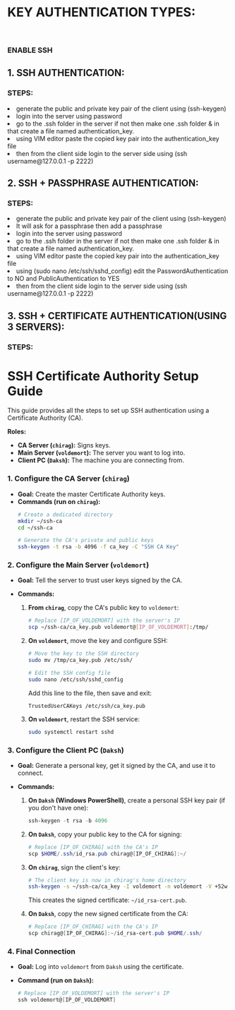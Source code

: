 # KEY AUTHENTICATION TYPES:

<BR>

### ENABLE SSH<BR>
## 1. SSH AUTHENTICATION:<BR>

### STEPS:<br>
<LI>  generate the public and private key pair of the client using (ssh-keygen)
<LI>  login into the server using password 
<LI>  go to the .ssh folder in the server if not then make one .ssh folder & in that create a file named authentication_key.
<LI>  using VIM editor paste the copied key pair into the authentication_key file
<LI>  then from the client side login to the server side using (ssh username@127.0.0.1 -p 2222)

## 2. SSH + PASSPHRASE AUTHENTICATION:<BR>
 ### STEPS:
<LI>  generate the public and private key pair of the client using (ssh-keygen)
<li>  It will ask for a passphrase then add a passphrase
<LI>  login into the server using password 
<LI>  go to the .ssh folder in the server if not then make one .ssh folder & in that create a file named authentication_key.
<LI>  using VIM editor paste the copied key pair into the authentication_key file
<li>  using (sudo nano /etc/ssh/sshd_config) edit the PasswordAuthentication to NO and PublicAuthentication to YES 
<LI>  then from the client side login to the server side using (ssh username@127.0.0.1 -p 2222)

## 3. SSH + CERTIFICATE AUTHENTICATION(USING 3 SERVERS):<BR>
### STEPS:
# SSH Certificate Authority Setup Guide

This guide provides all the steps to set up SSH authentication using a Certificate Authority (CA).

**Roles:**
* **CA Server (`chirag`):** Signs keys.
* **Main Server (`voldemort`):** The server you want to log into.
* **Client PC (`Daksh`):** The machine you are connecting from.

###  1. Configure the CA Server (`chirag`)
* **Goal:** Create the master Certificate Authority keys.
* **Commands (run on `chirag`):**
    ```bash
    # Create a dedicated directory
    mkdir ~/ssh-ca
    cd ~/ssh-ca

    # Generate the CA's private and public keys
    ssh-keygen -t rsa -b 4096 -f ca_key -C "SSH CA Key"
    ```
###  2. Configure the Main Server (`voldemort`)

* **Goal:** Tell the server to trust user keys signed by the CA.

* **Commands:**

    1.  **From `chirag`**, copy the CA's public key to `voldemort`:
        ```bash
        # Replace [IP_OF_VOLDEMORT] with the server's IP
        scp ~/ssh-ca/ca_key.pub voldemort@[IP_OF_VOLDEMORT]:/tmp/
        ```

    2.  **On `voldemort`**, move the key and configure SSH:
        ```bash
        # Move the key to the SSH directory
        sudo mv /tmp/ca_key.pub /etc/ssh/

        # Edit the SSH config file
        sudo nano /etc/ssh/sshd_config
        ```
        Add this line to the file, then save and exit:
        ```
        TrustedUserCAKeys /etc/ssh/ca_key.pub
        ```

    3.  **On `voldemort`**, restart the SSH service:
        ```bash
        sudo systemctl restart sshd
        ```

### 3. Configure the Client PC (`Daksh`)

* **Goal:** Generate a personal key, get it signed by the CA, and use it to connect.

* **Commands:**

    1.  **On `Daksh` (Windows PowerShell)**, create a personal SSH key pair (if you don't have one):
        ```powershell
        ssh-keygen -t rsa -b 4096
        ```

    2.  **On `Daksh`**, copy your public key to the CA for signing:
        ```powershell
        # Replace [IP_OF_CHIRAG] with the CA's IP
        scp $HOME/.ssh/id_rsa.pub chirag@[IP_OF_CHIRAG]:~/
        ```

    3.  **On `chirag`**, sign the client's key:
        ```bash
        # The client key is now in chirag's home directory
        ssh-keygen -s ~/ssh-ca/ca_key -I voldemort -n voldemort -V +52w ~/id_rsa.pub
        ```
        This creates the signed certificate: `~/id_rsa-cert.pub`.

    4.  **On `Daksh`**, copy the new signed certificate from the CA:
        ```powershell
        # Replace [IP_OF_CHIRAG] with the CA's IP
        scp chirag@[IP_OF_CHIRAG]:~/id_rsa-cert.pub $HOME/.ssh/
        ```
### 4. Final Connection

* **Goal:** Log into `voldemort` from `Daksh` using the certificate.

* **Command (run on `Daksh`):**
    ```powershell
    # Replace [IP_OF_VOLDEMORT] with the server's IP
    ssh voldemort@[IP_OF_VOLDEMORT]
    ```
